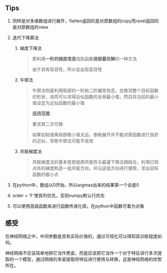 ## Tips
1. 同样是对多维数组进行展开，flatten返回的是对原数组的copy而ravel返回的是对原数组的view

2. 迭代下降算法

   1. 梯度下降法

      > 即利用**一阶的梯度信息**找到函数**局部最优解**的一种方法
      >
      > 由于具有盲目性，所以会出现盲目性

   2. 牛顿法

      > 牛顿法则是利用局部的一阶和二阶偏导信息，去推测整个目标函数的形状，进而可以求得近似函数的全局最小值，然后将当前的最小值设定为近似函数的最小值
      >
      > **适用范围**
      >
      > 要求其二次可微
      >
      > 如果初始值离局部极小值太远，泰勒展开并不能对原函数进行良好的近似，导致牛顿法可能不收敛

   3. 共轭梯度法

      > 共轭梯度法的基本思想是把共轭性与最速下降法相结合，利用已知点处的梯度构造一组共轭方向，并沿这组方向进行搜索，求出目标函数的极小点

3. 在python中，数组以0开始，所以argmax出来的结果第一个会是0

4. order = 'F'使其列优先，否则numpy默认行优先

5. 可以使用高级函数来进行函数传递化简，在python中函数可看为对象

## 感受

在神经网络之中，中间参数是具有实际价值的，通过可视化可以得知其训练程度如何。

神经网络不应该简单地把它当作黑盒，而是应该把它当作一个对于特征进行多次提取的一个模型，通过网络的多层提取将特征进行使用与转换，这是神经网络的优势所在。